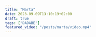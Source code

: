 ```yaml
---
title: "Marta"
date: 2023-09-09T13:10:19+02:00
draft: true
tags: ["DADABE"]
featured_video: "/posts/marta/video.mp4"
---
```

